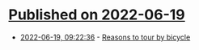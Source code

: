 # [Published on 2022-06-19](index.md)

* [2022-06-19, 09:22:36](https://news.ycombinator.com/item?id=31797686) - [Reasons to tour by bicycle](https://kk.org/thetechnium/reasons-to-tour-by-bicycle/)

